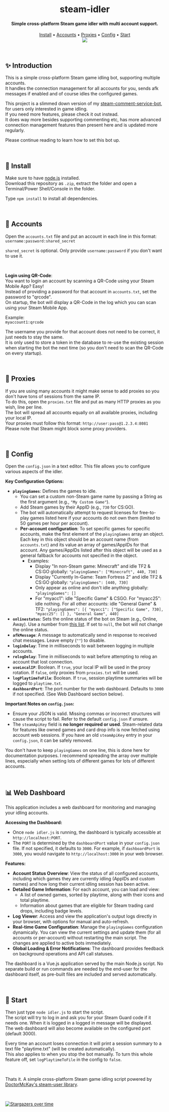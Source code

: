 <div align="center">
    <h1>steam-idler</h1>
    <h4>Simple cross-platform Steam game idler with multi account support.</h4>
    <div>
        <a href="#install">Install</a> •
        <a href="#accounts">Accounts</a> •
        <a href="#proxies">Proxies</a> •
        <a href="#config">Config</a> •
        <a href="#start">Start</a>
    </div>
    <img src="./.github/img/demo.png"> <!-- https://carbon.now.sh/?bg=rgba%28184%2C233%2C134%2C0%29&t=seti&wt=none&l=text&width=1247&ds=true&dsyoff=11px&dsblur=21px&wc=true&wa=false&pv=56px&ph=56px&ln=false&fl=1&fm=Hack&fs=14px&lh=133%25&si=false&es=2x&wm=false&code=%2524%2520node%2520.%252Fidler.js%250A%255B2023-08-20%252013%253A22%253A54%2520%257C%2520INFO%255D%2520steam-idler%2520by%25203urobeat%2520v1.8%250A%250A%255B2023-08-20%252013%253A22%253A54%2520%257C%2520INFO%255D%2520Loading%2520logininfo%2520from%2520accounts.txt...%250A%250A%255B2023-08-20%252013%253A22%253A55%2520%257C%2520INFO%255D%2520Logging%2520in%25203urobeatsCommentBot2%2520in%25202%2520seconds...%250A%255B2023-08-20%252013%253A22%253A58%2520%257C%2520INFO%255D%2520%255B3urobeatsCommentBot2%255D%2520Logged%2520in%21%2520Checking%2520for%2520missing%2520licenses...%250A%255B2023-08-20%252013%253A22%253A58%2520%257C%2520INFO%255D%2520Logging%2520in%25203urobeatsCommentBot3%2520in%25202%2520seconds...%250A%255B2023-08-20%252013%253A22%253A59%2520%257C%2520INFO%255D%2520%255B3urobeatsCommentBot2%255D%2520Starting%2520to%2520idle%25201%2520games...%250A%255B2023-08-20%252013%253A23%253A01%2520%257C%2520INFO%255D%2520%255B3urobeatsCommentBot3%255D%2520Logged%2520in%21%2520Checking%2520for%2520missing%2520licenses...%250A%255B2023-08-20%252013%253A23%253A01%2520%257C%2520INFO%255D%2520Logging%2520in%25203urobeatsCommentBot4%2520in%25202%2520seconds...%250A%255B2023-08-20%252013%253A23%253A01%2520%257C%2520INFO%255D%2520%255B3urobeatsCommentBot3%255D%2520Requesting%25201%2520missing%2520license%28s%29%2520before%2520starting%2520to%2520play%2520games%2520set%2520in%2520config...%250A%255B2023-08-20%252013%253A23%253A02%2520%257C%2520INFO%255D%2520%255B3urobeatsCommentBot3%255D%2520Successfully%2520requested%25201%2520missing%2520game%2520license%28s%29%21%250A%255B2023-08-20%252013%253A23%253A04%2520%257C%2520INFO%255D%2520%255B3urobeatsCommentBot4%255D%2520Logged%2520in%21%2520Checking%2520for%2520missing%2520licenses...%250A%255B2023-08-20%252013%253A23%253A04%2520%257C%2520INFO%255D%2520Logging%2520in%25203urobeatsCommentBot5%2520in%25202%2520seconds...%250A%255B2023-08-20%252013%253A23%253A04%2520%257C%2520INFO%255D%2520%255B3urobeatsCommentBot4%255D%2520Requesting%25201%2520missing%2520license%28s%29%2520before%2520starting%2520to%2520play%2520games%2520set%2520in%2520config...%250A%255B2023-08-20%252013%253A23%253A05%2520%257C%2520INFO%255D%2520%255B3urobeatsCommentBot4%255D%2520Successfully%2520requested%25201%2520missing%2520game%2520license%28s%29%21%250A%255B2023-08-20%252013%253A23%253A07%2520%257C%2520INFO%255D%2520%255B3urobeatsCommentBot5%255D%2520Logged%2520in%21%2520Checking%2520for%2520missing%2520licenses...%250A%255B2023-08-20%252013%253A23%253A07%2520%257C%2520INFO%255D%2520%255B3urobeatsCommentBot5%255D%2520Starting%2520to%2520idle%25201%2520games... -->
</div>

&nbsp;

## ✨ Introduction
This is a simple cross-platform Steam game idling bot, supporting multiple accounts.  
It handles the connection management for all accounts for you, sends afk messages if enabled and of course idles the configured games.

This project is a slimmed down version of my [steam-comment-service-bot](https://github.com/3urobeat/steam-comment-service-bot), for users only interested in game idling.  
If you need more features, please check it out instead.  
It does way more besides supporting commenting etc, has more advanced connection management features than present here and is updated more regularly.

Please continue reading to learn how to set this bot up.

&nbsp;

## 🚀 Install
Make sure to have [node.js](https://nodejs.org/) installed.  
Download this repository as `.zip`, extract the folder and open a Terminal/Power Shell/Console in the folder.  

Type `npm install` to install all dependencies.  

&nbsp;

## 👤 Accounts
Open the `accounts.txt` file and put an account in each line in this format:  
`username:password:shared_secret`

`shared_secret` is optional. Only provide `username:password` if you don't want to use it.  

&nbsp;

**Login using QR-Code**:  
You want to login an account by scanning a QR-Code using your Steam Mobile App? Easy!  
Instead of providing a password for that account in `accounts.txt`, set the password to "qrcode".  
On startup, the bot will display a QR-Code in the log which you can scan using your Steam Mobile App.

Example:  
`myaccount1:qrcode`

The username you provide for that account does not need to be correct, it just needs to stay the same.  
It is only used to store a token in the database to re-use the existing session when starting the bot the next time (so you don't need to scan the QR-Code on every startup).

&nbsp;

## 📡 Proxies
If you are using many accounts it might make sense to add proxies so you don't have tons of sessions from the same IP.  
To do this, open the `proxies.txt` file and put as many HTTP proxies as you wish, line per line.  
The bot will spread all accounts equally on all available proxies, including your local IP.  
Your proxies must follow this format: `http://user:pass@1.2.3.4:8081`  
Please note that Steam might block some proxy providers.  

&nbsp;
  
## 📝 Config
Open the `config.json` in a text editor. This file allows you to configure various aspects of the idler.

**Key Configuration Options:**

- **`playingGames`**: Defines the games to idle.
  - You can set a custom non-Steam game name by passing a String as the first argument (e.g., `"My Custom Game"`).
  - Add Steam games by their AppID (e.g., `730` for CS:GO).
  - The bot will automatically attempt to request licenses for free-to-play games listed here if your accounts do not own them (limited to 50 games per hour per account).
  - **Per-account configuration**: To set specific games for specific accounts, make the first element of the `playingGames` array an object. Each key in this object should be an account name (from `accounts.txt`) and its value an array of games/AppIDs for that account. Any games/AppIDs listed after this object will be used as a general fallback for accounts not specified in the object.
    - Examples:
      - Display "In non-Steam game: Minecraft" and idle TF2 & CS:GO globally: `"playingGames": ["Minecraft", 440, 730]`
      - Display "Currently In-Game: Team Fortress 2" and idle TF2 & CS:GO globally: `"playingGames": [440, 730]`
      - Only appear as online and don't idle anything globally: `"playingGames": []`
      - For "myacc1": idle "Specific Game" & CSGO. For "myacc25": idle nothing. For all other accounts: idle "General Game" & TF2:
        `"playingGames": [{ "myacc1": ["Specific Game", 730], "myacc25": [] }, "General Game", 440]`
- **`onlinestatus`**: Sets the online status of the bot on Steam (e.g., Online, Away). Use a number from [this list](https://github.com/DoctorMcKay/node-steam-user/blob/master/enums/EPersonaState.js). If set to `null`, the bot will not change the online status.
- **`afkMessage`**: A message to automatically send in response to received chat messages. Leave empty (`""`) to disable.
- **`loginDelay`**: Time in milliseconds to wait between logging in multiple accounts.
- **`relogDelay`**: Time in milliseconds to wait before attempting to relog an account that lost connection.
- **`useLocalIP`**: Boolean. If `true`, your local IP will be used in the proxy rotation. If `false`, only proxies from `proxies.txt` will be used.
- **`logPlaytimeToFile`**: Boolean. If `true`, session playtime summaries will be logged to `playtime.txt`.
- **`dashboardPort`**: The port number for the web dashboard. Defaults to `3000` if not specified. (See Web Dashboard section below).

**Important Notes on `config.json`:**
- Ensure your JSON is valid. Missing commas or incorrect structures will cause the script to fail. Refer to the default `config.json` if unsure.
- The `steamApiKey` field is **no longer required or used**. Steam-related data for features like owned games and card drop info is now fetched using account web sessions. If you have an old `steamApiKey` entry in your `config.json`, it can be safely removed.

You don't have to keep `playingGames` on one line, this is done here for documentation purposes. I recommend spreading the array over multiple lines, especially when setting lots of different games for lots of different accounts.
  
&nbsp;

## 📊 Web Dashboard
This application includes a web dashboard for monitoring and managing your idling accounts.

**Accessing the Dashboard:**
- Once `node idler.js` is running, the dashboard is typically accessible at `http://localhost:PORT`.
- The `PORT` is determined by the `dashboardPort` value in your `config.json` file. If not specified, it defaults to `3000`.
  For example, if `dashboardPort` is `3000`, you would navigate to `http://localhost:3000` in your web browser.

**Features:**
- **Account Status Overview**: View the status of all configured accounts, including which games they are currently idling (AppIDs and custom names) and how long their current idling session has been active.
- **Detailed Game Information**: For each account, you can load and view:
    - A list of owned games, sorted by playtime, along with their icons and total playtime.
    - Information about games that are eligible for Steam trading card drops, including badge levels.
- **Log Viewer**: Access and view the application's output logs directly in your browser, with options for manual and auto-refresh.
- **Real-time Game Configuration**: Manage the `playingGames` configuration dynamically. You can view the current settings and update them (for all accounts or per-account) without restarting the main script. The changes are applied to active bots immediately.
- **Global Loading & Error Notifications**: The dashboard provides feedback on background operations and API call statuses.

The dashboard is a Vue.js application served by the main Node.js script. No separate build or run commands are needed by the end-user for the dashboard itself, as pre-built files are included and served automatically.

&nbsp;

## 🚀 Start
Then just type `node idler.js` to start the script.  
The script will try to log in and ask you for your Steam Guard code if it needs one. When it is logged in a logged in message will be displayed.  
The web dashboard will also become available on the configured port (default 3000).

Every time an account loses connection it will print a session summary to a text file "playtime.txt" (will be created automatically).  
This also applies to when you stop the bot manually. To turn this whole feature off, set `logPlaytimeToFile` in the config to `false`.

&nbsp;

Thats it. A simple cross-platform Steam game idling script powered by [DoctorMcKay's steam-user library](https://github.com/DoctorMcKay/node-steam-user).

&nbsp;

[![Stargazers over time](https://starchart.cc/3urobeat/steam-idler.svg?variant=adaptive)](https://starchart.cc/3urobeat/steam-idler)
